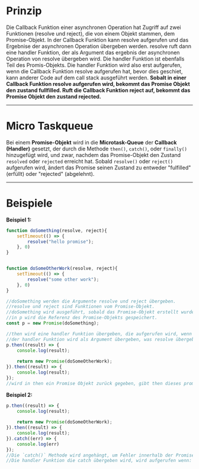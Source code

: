 
# Prinzip

Die Callback Funktion einer asynchronen Operation hat Zugriff auf zwei Funktionen (resolve und reject), die von einem Objekt stammen, dem Promise-Objekt.
In der Callback Funktion kann resolve aufgerufen und das Ergebnise der asynchronen Operation übergeben werden. resolve ruft dann eine handler Funktion, der als Argument das ergebnis der asynchronen Operation von resolve übergeben wird. Die handler Funktion ist ebenfalls Teil des Promis-Objekts.
Die handler Funktion wird also erst aufgerufen, wenn die Callback Funktion resolve aufgerufen hat, bevor dies geschiet, kann anderer Code auf dem call stack ausgeführt werden.
**Sobalt in einer Callback Funktion resolve aufgerufen wird, bekommt das Promise Objekt den zustand fullfilled. Ruft die Callback Funktion reject auf, bekommt das Promise Objekt den zustand rejected.** 

---

# Micro Taskqueue

Bei einem **Promise-Objekt** wird in die **Microtask-Queue** der **Callback (Handler)** gesetzt, der durch die Methode `then()`, `catch()`, oder `finally()` hinzugefügt wird, und zwar, nachdem das Promise-Objekt den Zustand `resolved` oder `rejected` erreicht hat.
Sobald `resolve()` oder `reject()` aufgerufen wird, ändert das Promise seinen Zustand zu entweder "fulfilled" (erfüllt) oder "rejected" (abgelehnt).

---

#  Beispiele

**Beispiel 1:**

``` JavaScript
function doSomething(resolve, reject){
    setTimeout(() => {
	    resolve("hello promise");    
    }, 0)
}


function doSomeOtherWork(resolve, reject){
    setTimeout(() => {
	    resolve("some other work");
	}, 0)
}

//doSomething werden die Argumente resolve und reject übergeben.
//resolve und reject sind Funktionen vom Promise-Objekt.
//doSomething wird ausgeführt, sobald das Promise-Objekt erstellt wurde.
//in p wird die Referenz des Promise-Objekts gespeichert.
const p = new Promise(doSomething);

//then wird eine handler Funktion übergeben, die aufgerufen wird, wenn resolve aufgerufen wird.
//der handler Funktion wird als Argument übergeben, was resolve übergeben wurde, also das Ergebnis einer asynchronen Operation.
p.then((result) => {
    console.log(result);
    
    return new Promise(doSomeOtherWork);
}).then((result) => {
    console.log(result);
});
//wird in then ein Promise Objekt zurück gegeben, gibt then dieses promise zurück und mit dem Punkt Operator (.) kann dann auf dieses Promise Objekt zugegriffen wreden. Die zweite then Funktion ist also die then Funktion vom Promise Objekt das von der ersten then Funktion zurück gegeben wurde.
```

**Beispiel 2:**

```javascript
p.then((result) => {
    console.log(result);
    
    return new Promise(doSomeOtherWork);
}).then((result) => {
    console.log(result);
}).catch((err) => {
	console.log(err)
});
//Die `catch()` Methode wird angehängt, um Fehler innerhalb der Promise-Kette zu behandeln.
//Die handler Funktion die catch übergeben wird, wird aufgerufen wenn: In der Callback Funktion einer asynchronen Operation reject aufgerufen wird oder wenn in einer der then Funktionen, ein Fehler geworfen wird.
```